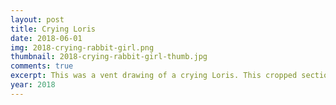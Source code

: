 ```yaml
---
layout: post
title: Crying Loris
date: 2018-06-01
img: 2018-crying-rabbit-girl.png
thumbnail: 2018-crying-rabbit-girl-thumb.jpg
comments: true
excerpt: This was a vent drawing of a crying Loris. This cropped section is the part of the drawing that came out best.
year: 2018
---
```

